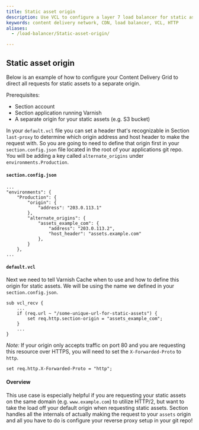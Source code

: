 ```yaml
---
title: Static asset origin
description: Use VCL to configure a layer 7 load balancer for static assets.
keywords: content delivery network, CDN, load balancer, VCL, HTTP
aliases:
  - /load-balancer/Static-asset-origin/

---
```


## Static asset origin

Below is an example of how to configure your Content Delivery Grid to direct all requests for static assets to a separate origin.

Prerequisites:

* Section account
* Section application running Varnish
* A separate origin for your static assets (e.g. S3 bucket)

In your `default.vcl` file you can set a header that's recognizable in Section `last-proxy` to determine which origin address and host header to make the request with. So you are going to need to define that origin first in your `section.config.json` file located in the root of your applications git repo. You will be adding a key called `alternate_origins` under `environments.Production`.

#### `section.config.json`

    ...
    "environments": {
        "Production": {
            "origin": {
                "address": "203.0.113.1"
            },
            "alternate_origins": {
                "assets_example_com": {
                    "address": "203.0.113.2",
                    "host_header": "assets.example.com"
                },
            }           
        },
    ...

#### `default.vcl`

Next we need to tell Varnish Cache when to use and how to define this origin for static assets. We will be using the name we defined in your `section.config.json`.

    sub vcl_recv {
        ...
        if (req.url ~ "/some-unique-url-for-static-assets") {
            set req.http.section-origin = "assets_example_com";    
        }
        ...
    }

*Note:* If your origin only accepts traffic on port 80 and you are requesting this resource over HTTPS, you will need to set the `X-Forwarded-Proto` to `http`.

    set req.http.X-Forwarded-Proto = "http";

#### Overview

This use case is especially helpful if you are requesting your static assets on the same domain (e.g. `www.example.com`) to utilize HTTP/2, but want to take the load off your default origin when requesting static assets. Section handles all the internals of actually making the request to your `assets` origin and all you have to do is configure your reverse proxy setup in your git repo!
